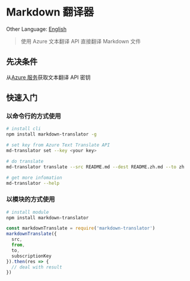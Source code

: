 # Markdown 翻译器

Other Language: [English](./README.md)

> 使用 Azure 文本翻译 API 直接翻译 Markdown 文件

## 先决条件

从[Azure 服务](https://docs.microsoft.com/zh-cn/azure/cognitive-services/translator/translator-text-how-to-signup)获取文本翻译 API 密钥

## 快速入门

### 以命令行的方式使用

```bash
# install cli
npm install markdown-translator -g

# set key from Azure Text Translate API
md-translator set --key <your key>

# do translate
md-translator translate --src README.md --dest README.zh.md --to zh

# get more infomation
md-translator --help
```

### 以模块的方式使用

```bash
# install module
npm install markdown-translator
```

```javascript
const markdownTranslate = require('markdown-translator')
markdownTranslate({
  src,
  from,
  to,
  subscriptionKey
}).then(res => {
  // deal with result
})
```
